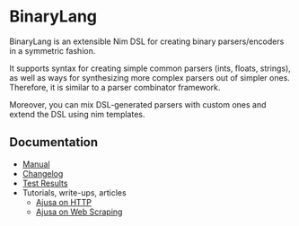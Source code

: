 # BinaryLang
BinaryLang is an extensible Nim DSL for creating binary parsers/encoders in a
symmetric fashion.

It supports syntax for creating simple common parsers (ints, floats, strings),
as well as ways for synthesizing more complex parsers out of simpler ones.
Therefore, it is similar to a parser combinator framework.

Moreover, you can mix DSL-generated parsers with custom ones and extend the DSL
using nim templates.

## Documentation
- [Manual](https://sealmove.github.io/binarylang/)
- [Changelog](https://sealmove.github.io/binarylang/changelog.html)
- [Test Results](https://sealmove.github.io/binarylang/testresults.html)
- Tutorials, write-ups, articles
  - [Ajusa on HTTP](https://ajusa.github.io/binarylang-fun/intro.html)
  - [Ajusa on Web Scraping](https://ajusa.github.io/binarylang-fun/scraping.html)